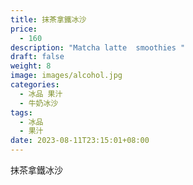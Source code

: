 ```yaml
---
title: 抹茶拿鐵冰沙
price:
  - 160
description: "Matcha latte  smoothies "
draft: false
weight: 8
image: images/alcohol.jpg
categories:
  - 冰品 果汁
  - 牛奶冰沙
tags:
  - 冰品
  - 果汁
date: 2023-08-11T23:15:01+08:00
---
```


 抹茶拿鐵冰沙
